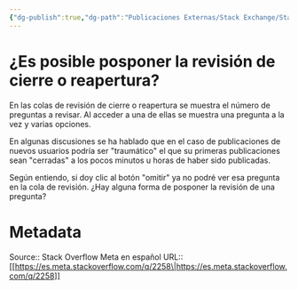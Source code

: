 ```yaml
---
{"dg-publish":true,"dg-path":"Publicaciones Externas/Stack Exchange/Stack Overflow en español/Stack Overflow en español Meta/es.meta.stackoverflow.com-2258.md","permalink":"/publicaciones-externas/stack-exchange/stack-overflow-en-espanol/stack-overflow-en-espanol-meta/es-meta-stackoverflow-com-2258/","title":"¿Es posible posponer la revisión de cierre o reapertura?","hide":true,"noteIcon":"\"0\"","created":"2024-04-03T12:49:10.763-06:00","updated":"2024-04-05T16:44:01.462-06:00"}
---
```


# ¿Es posible posponer la revisión de cierre o reapertura?

En las colas de revisión de cierre o reapertura se muestra el número de preguntas a revisar. Al acceder a una de ellas se muestra una pregunta a la vez y varias opciones.

En algunas discusiones se ha hablado que en el caso de publicaciones de nuevos usuarios podría ser "traumático" el que su primeras publicaciones sean "cerradas" a los pocos minutos u horas de haber sido publicadas.

Según entiendo, si doy clic al botón "omitir" ya no podré ver esa pregunta en la cola de revisión. ¿Hay alguna forma de posponer la revisión de una pregunta?

# Metadata
Source:: Stack Overflow Meta en español
URL:: [[https://es.meta.stackoverflow.com/q/2258\|https://es.meta.stackoverflow.com/q/2258]]

